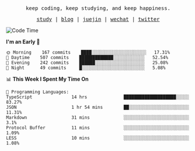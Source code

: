<p align="center">
  <samp>
    <span>keep coding, keep studying, and keep happiness.</span>
  </samp>
</p>

<p align="center">
  <samp>
    <a href="https://github.com/ouduidui/fe-study">study</a> |
    <a href="https://deweyou.me">blog</a>  |
    <a href="https://juejin.cn/user/4309700183594366">juejin</a> |
    <a href="https://user-images.githubusercontent.com/54696834/165071004-6509e3f2-90c3-448c-9d92-3da42b0c2021.jpeg">wechat</a> |
    <a href="https://twitter.com/ouduidui">twitter</a>
  </samp>
</p>

<!--START_SECTION:waka-->
![Code Time](http://img.shields.io/badge/Code%20Time-2%2C156%20hrs%2058%20mins-blue)

**I'm an Early 🐤** 

```text
🌞 Morning    167 commits    ████░░░░░░░░░░░░░░░░░░░░░   17.31% 
🌆 Daytime    507 commits    █████████████░░░░░░░░░░░░   52.54% 
🌃 Evening    242 commits    ██████░░░░░░░░░░░░░░░░░░░   25.08% 
🌙 Night      49 commits     █░░░░░░░░░░░░░░░░░░░░░░░░   5.08%

```


📊 **This Week I Spent My Time On** 

```text
💬 Programming Languages: 
TypeScript               14 hrs              ████████████████████░░░░░   83.27% 
JSON                     1 hr 54 mins        ██░░░░░░░░░░░░░░░░░░░░░░░   11.31% 
Markdown                 31 mins             ░░░░░░░░░░░░░░░░░░░░░░░░░   3.1% 
Protocol Buffer          11 mins             ░░░░░░░░░░░░░░░░░░░░░░░░░   1.09% 
LESS                     10 mins             ░░░░░░░░░░░░░░░░░░░░░░░░░   1.08%

```


<!--END_SECTION:waka-->
